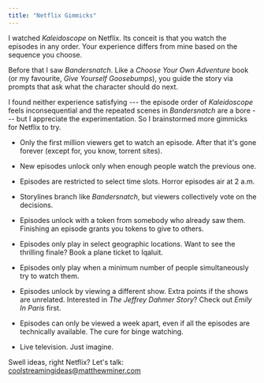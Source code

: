 ```yaml
---
title: "Netflix Gimmicks"
---
```


I watched *Kaleidoscope* on Netflix. Its conceit is that you watch the episodes in any order. Your experience differs from mine based on the sequence you choose.

Before that I saw *Bandersnatch*. Like a *Choose Your Own Adventure* book (or my favourite, *Give Yourself Goosebumps*), you guide the story via prompts that ask what the character should do next.

I found neither experience satisfying --- the episode order of *Kaleidoscope* feels inconsequential and the repeated scenes in *Bandersnatch* are a bore --- but I appreciate the experimentation. So I brainstormed more gimmicks for Netflix to try.

- Only the first million viewers get to watch an episode. After that it's gone forever (except for, you know, torrent sites).

- New episodes unlock only when enough people watch the previous one.

- Episodes are restricted to select time slots. Horror episodes air at 2 a.m.

- Storylines branch like *Bandersnatch*, but viewers collectively vote on the decisions.

- Episodes unlock with a token from somebody who already saw them. Finishing an episode grants you tokens to give to others.

- Episodes only play in select geographic locations. Want to see the thrilling finale? Book a plane ticket to Iqaluit.

- Episodes only play when a minimum number of people simultaneously try to watch them.

- Episodes unlock by viewing a different show. Extra points if the shows are unrelated. Interested in *The Jeffrey Dahmer Story*? Check out *Emily In Paris* first.

- Episodes can only be viewed a week apart, even if all the episodes are technically available. The cure for binge watching.

- Live television. Just imagine.

Swell ideas, right Netflix? Let's talk: [coolstreamingideas@matthewminer.com](mailto:coolstreamingideas@matthewminer.com)
